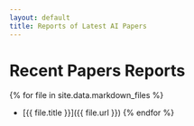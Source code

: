 ```yaml
---
layout: default
title: Reports of Latest AI Papers 
---
```


# Recent Papers Reports

{% for file in site.data.markdown_files %}
* [{{ file.title }}]({{ file.url }})
{% endfor %}

